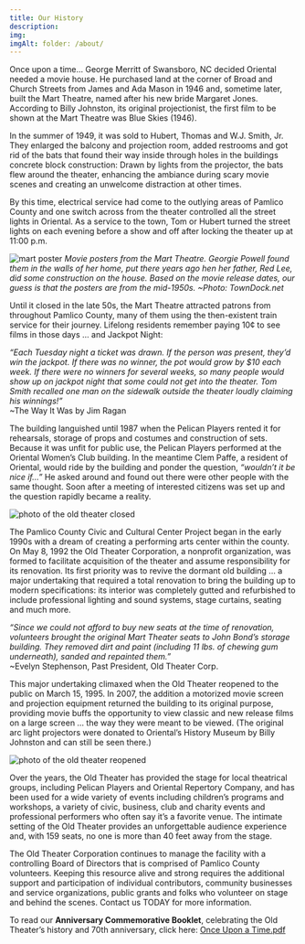 ```yaml
---
title: Our History
description:  
img: 
imgAlt: folder: /about/
---
```



Once upon a time... George Merritt of Swansboro, NC decided Oriental needed a movie house. He purchased land at the corner of Broad and Church Streets from James and Ada Mason in 1946 and, sometime later, built the Mart Theatre, named after his new bride Margaret Jones. According to Billy Johnston, its original projectionist, the first film to be shown at the Mart Theatre was Blue Skies (1946).

In the summer of 1949, it was sold to Hubert, Thomas and W.J. Smith, Jr. They enlarged the balcony and projection room, added restrooms and got rid of the bats that found their way inside through holes in the buildings concrete block construction: Drawn by lights from the projector, the bats flew around the theater, enhancing the ambiance during scary movie scenes and creating an unwelcome distraction at other times.

By this time, electrical service had come to the outlying areas of Pamlico County and one switch across from the theater controlled all the street lights in Oriental. As a service to the town, Tom or Hubert turned the street lights on each evening before a show and off after locking the theater up at 11:00 p.m.

![mart poster](https://old-theater-pics.netlify.app/img/mart-movie-posters.jpg) 
*Movie posters from the Mart Theatre. Georgie Powell found them in the walls of her home, put there years ago hen her father, Red Lee, did some construction on the house. Based on the movie release dates, our guess is that the posters are from the mid-1950s. ~Photo: TownDock.net*

Until it closed in the late 50s, the Mart Theatre attracted patrons from throughout Pamlico County, many of them using the then-existent train service for their journey. Lifelong residents remember paying 10¢ to see films in those days … and Jackpot Night:

*“Each Tuesday night a ticket was drawn. If the person was present, they’d win the jackpot. If there was no winner, the pot would grow by $10 each week. If there were no winners for several weeks, so many people would show up on jackpot night that some could not get into the theater. Tom Smith recalled one man on the sidewalk outside the theater loudly claiming his winnings!”*   
~The Way It Was by Jim Ragan

The building languished until 1987 when the Pelican Players rented it for rehearsals, storage of props and costumes and construction of sets. Because it was unfit for public use, the Pelican Players performed at the Oriental Women’s Club building. In the meantime Clem Paffe, a resident of Oriental, would ride by the building and ponder the question, *“wouldn’t it be nice if...”*  He asked around and found out there were other people with the same thought. Soon after a meeting of interested citizens was set up and the question rapidly became a reality.

![photo of the old theater closed](https://old-theater-pics.netlify.app/img/old-theater-closed.jpg) 

The Pamlico County Civic and Cultural Center Project began in the early 1990s with a dream of creating a performing arts center within the county. On May 8, 1992 the Old Theater Corporation, a nonprofit organization, was formed to facilitate acquisition of the theater and assume responsibility for its renovation. Its first priority was to revive the dormant old building … a major undertaking that required a total renovation to bring the building up to modern specifications: its interior was completely gutted and refurbished to include professional lighting and sound systems, stage curtains, seating and much more.

*“Since we could not afford to buy new seats at the time of renovation, volunteers brought the original Mart Theater seats to John Bond’s storage building. They removed dirt and paint (including 11 lbs. of chewing gum underneath), sanded and repainted them.”*   
~Evelyn Stephenson, Past President, Old Theater Corp.

This major undertaking climaxed when the Old Theater reopened to the public on March 15, 1995. In 2007, the addition a motorized movie screen and projection equipment returned the building to its original purpose, providing movie buffs the opportunity to view classic and new release films on a large screen … the way they were meant to be viewed. (The original arc light projectors were donated to Oriental’s History Museum by Billy Johnston and can still be seen there.)

![photo of the old theater reopened](https://old-theater-pics.netlify.app/img/old-theater-open.jpg) 

Over the years, the Old Theater has provided the stage for local theatrical groups, including Pelican Players and Oriental Repertory Company, and has been used for a wide variety of events including children’s programs and workshops, a variety of civic, business, club and charity events and professional performers who often say it’s a favorite venue. The intimate setting of the Old Theater provides an unforgettable audience experience and, with 159 seats, no one is more than 40 feet away from the stage.

The Old Theater Corporation continues to manage the facility with a controlling Board of Directors that is comprised of Pamlico County volunteers. Keeping this resource alive and strong requires the additional support and participation of individual contributors, community businesses and service organizations, public grants and folks who volunteer on stage and behind the scenes. Contact us TODAY for more information. 

To read our **Anniversary Commemorative Booklet**, celebrating the Old Theater’s history and 70th anniversary, click here: [Once Upon a Time.pdf](../pdf/once_upon_a_time.pdf)



